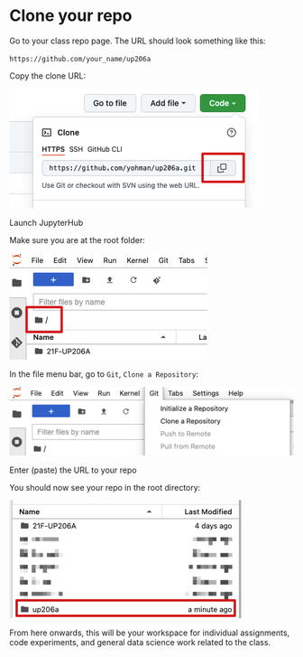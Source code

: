 # Clone your repo

Go to your class repo page. The URL should look something like this: 

`https://github.com/your_name/up206a`

Copy the clone URL:

<kbd><img src="images/clone.png"></kbd>

Launch JupyterHub

Make sure you are at the root folder: 

<kbd><img src="images/root.png"></kbd>

In the file menu bar, go to `Git`, `Clone a Repository`:

<kbd><img src="images/gitclone.png"></kbd>

Enter (paste) the URL to your repo

You should now see your repo in the root directory:

<kbd><img src="images/up206a.png"></kbd>

From here onwards, this will be your workspace for individual assignments, code experiments, and general data science work related to the class.